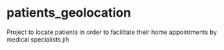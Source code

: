 # patients_geolocation
Project to locate patients in order to facilitate their home appointments by medical specialists
jih
